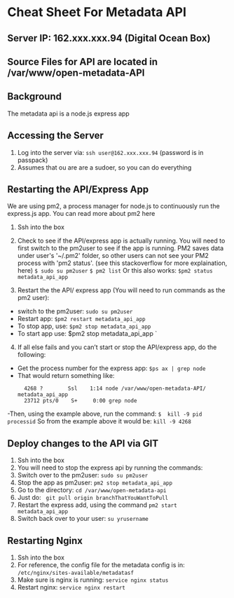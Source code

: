 # Cheat Sheet For Metadata API

## Server IP: 162.xxx.xxx.94 (Digital Ocean Box)

## Source Files for API are located in /var/www/open-metadata-API

## Background
The metadata api is a node.js express app

## Accessing the Server
1. Log into the server via:
  `ssh user@162.xxx.xxx.94` (password is in passpack)
2. Assumes that ou are are a sudoer, so you can do everything


## Restarting the API/Express App
We are using pm2, a process manager for node.js to continuously run the express.js app. You can read more about pm2 here

1. Ssh into the box

2. Check to see if the API/express app is actually running. You will need to first switch to the pm2user to see if the app is running. PM2 saves data under user's '~/.pm2' folder, so other users can not see your PM2 process with 'pm2 status'.  (see this stackoverflow for more explaination, here)
  `$ sudo su pm2user`
  `$ pm2 list`
  Or this also works: `$pm2 status metadata_api_app`

3. Restart the the API/ express app (You will need to run commands as the pm2 user):
  - switch to the pm2user: `sudo su pm2user`
  - Restart app: `$pm2 restart metadata_api_app `
  - To stop app, use: `$pm2 stop metadata_api_app `
  - To start app use: $pm2 stop metadata_api_app `

4. If all else fails and you can’t start or stop the API/express app, do the following:
  - Get the process number  for the express app:
    `$ps ax | grep node`
  - That would return something like:
    ``` ubuntu@datasf-apigateway:~$ ps ax | grep node
      4268 ?        Ssl    1:14 node /var/www/open-metadata-API/ metadata_api_app
      23712 pts/0    S+     0:00 grep node
    ```
  -Then, using the example above, run the command:
    `$  kill -9 pid processid`
    So from the example above it would be:
    `kill -9 4268`

## Deploy changes to the API via GIT
1. Ssh into the box
2. You will need to stop the express api by running the commands:
  1. Switch over to the pm2user: `sudo su pm2user`
  2. Stop the app as pm2user: `pm2 stop metadata_api_app`
3. Go to the directory:
  `cd /var/www/open-metadata-api`
4. Just do:
  ` git pull origin branchThatYouWantToPull`
5. Restart the express add, using the command `pm2 start metadata_api_app`
6. Switch back over to your user: `su yrusername`

## Restarting Nginx
1. Ssh into the box
2. For reference, the config file for the metadata config is in: `/etc/nginx/sites-available/metadatasf`
3. Make sure is nginx is running: `service nginx status`
4. Restart nginx: `service nginx restart`

